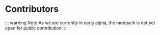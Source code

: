 # Contributors
::: warning Note
As we are currently in early alpha, the modpack is not yet open for public contribution.
:::